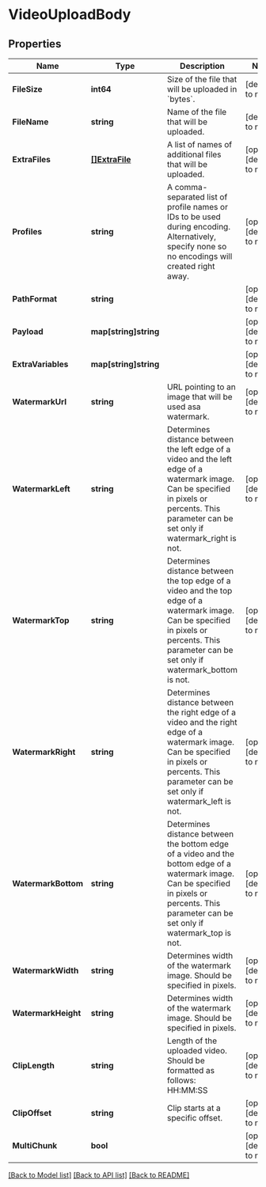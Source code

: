 # VideoUploadBody

## Properties
Name | Type | Description | Notes
------------ | ------------- | ------------- | -------------
**FileSize** | **int64** | Size of the file that will be uploaded in &#x60;bytes&#x60;. | [default to null]
**FileName** | **string** | Name of the file that will be uploaded. | [default to null]
**ExtraFiles** | [**[]ExtraFile**](ExtraFile.md) | A list of names of additional files that will be uploaded. | [optional] [default to null]
**Profiles** | **string** | A comma-separated list of profile names or IDs to be used during encoding. Alternatively, specify none so no encodings will created right away. | [optional] [default to null]
**PathFormat** | **string** |  | [optional] [default to null]
**Payload** | **map[string]string** |  | [optional] [default to null]
**ExtraVariables** | **map[string]string** |  | [optional] [default to null]
**WatermarkUrl** | **string** | URL pointing to an image that will be used asa watermark. | [optional] [default to null]
**WatermarkLeft** | **string** | Determines distance between the left edge of a video and the left edge of a watermark image. Can be specified in pixels or percents. This parameter can be set only if watermark_right is not. | [optional] [default to null]
**WatermarkTop** | **string** | Determines distance between the top edge of a video and the top edge of a watermark image. Can be specified in pixels or percents. This parameter can be set only if watermark_bottom is not. | [optional] [default to null]
**WatermarkRight** | **string** | Determines distance between the right edge of a video and the right edge of a watermark image. Can be specified in pixels or percents. This parameter can be set only if watermark_left is not. | [optional] [default to null]
**WatermarkBottom** | **string** | Determines distance between the bottom edge of a video and the bottom edge of a watermark image. Can be specified in pixels or percents. This parameter can be set only if watermark_top is not. | [optional] [default to null]
**WatermarkWidth** | **string** | Determines width of the watermark image. Should be specified in pixels. | [optional] [default to null]
**WatermarkHeight** | **string** | Determines width of the watermark image. Should be specified in pixels. | [optional] [default to null]
**ClipLength** | **string** | Length of the uploaded video. Should be formatted as follows: HH:MM:SS | [optional] [default to null]
**ClipOffset** | **string** | Clip starts at a specific offset. | [optional] [default to null]
**MultiChunk** | **bool** |  | [optional] [default to null]

[[Back to Model list]](../README.md#documentation-for-models) [[Back to API list]](../README.md#documentation-for-api-endpoints) [[Back to README]](../README.md)



